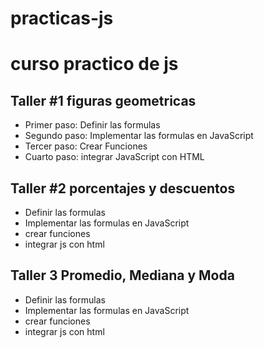 # practicas-js
# curso practico de js

## Taller #1 figuras geometricas 

- Primer paso: Definir las formulas 
- Segundo paso: Implementar las formulas en JavaScript
- Tercer paso: Crear Funciones
- Cuarto paso: integrar JavaScript con HTML

## Taller #2 porcentajes y descuentos  
- Definir las formulas 
- Implementar las formulas en JavaScript
- crear funciones
- integrar js con html

## Taller 3 Promedio, Mediana y Moda
- Definir las formulas 
- Implementar las formulas en JavaScript
- crear funciones
- integrar js con html